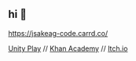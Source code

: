 ## hi 👋

https://jsakeag-code.carrd.co/

[Unity Play](https://play.unity.com/u/Icerixx) //
[Khan Academy](https://www.khanacademy.org/profile/kaugandae2/projects) //
[Itch.io](https://icerixx.itch.io/)
